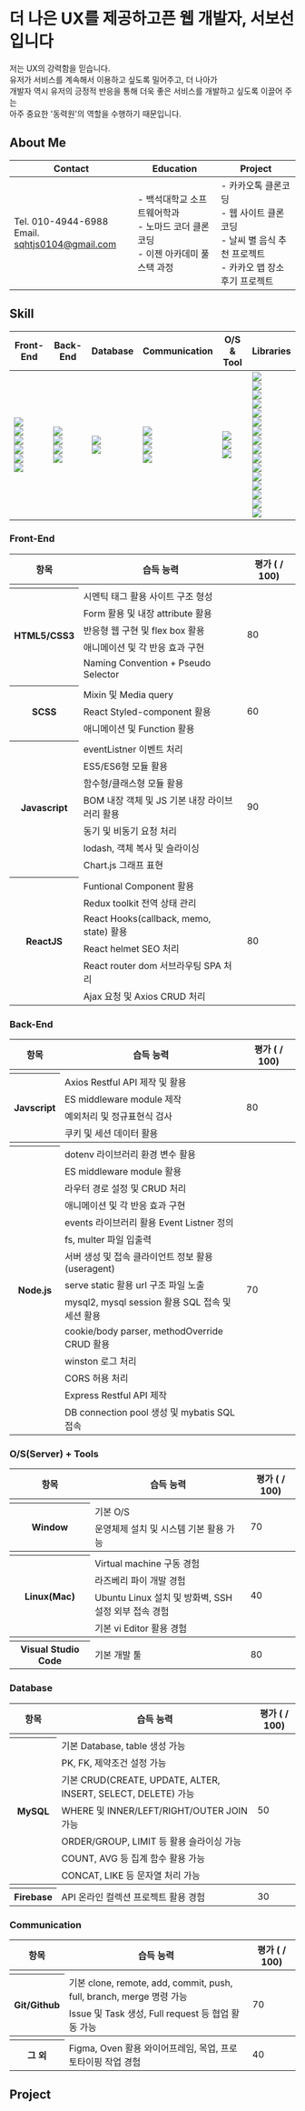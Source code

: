 # 더 나은 UX를 제공하고픈 웹 개발자, 서보선입니다
저는 UX의 강력함을 믿습니다.<br />
유저가 서비스를 계속해서 이용하고 싶도록 밀어주고, 더 나아가<br />
개발자 역시 유저의 긍정적 반응을 통해 더욱 좋은 서비스를 개발하고 싶도록 이끌어 주는<br />
아주 중요한 '동력원'의 역할을 수행하기 때문입니다.<br />

## About Me
|Contact|Education|Project|
|-|-|-|
|Tel. 010-4944-6988<br />Email. sqhtjs0104@gmail.com|- 백석대학교 소프트웨어학과<br />- 노마드 코더 클론코딩<br />- 이젠 아카데미 풀스택 과정|- 카카오톡 클론코딩<br />- 웹 사이트 클론코딩<br />- 날씨 별 음식 추천 프로젝트<br />- 카카오 맵 장소 후기 프로젝트

## Skill

<table>
    <thead>
        <tr>
            <th>Front-End</th>
            <th>Back-End</th>
            <th>Database</th>
            <th>Communication</th>
            <th>O/S & Tool</th>
            <th>Libraries</th>
        </tr>
    </thead>
    <tbody>
        <tr>
            <td>
                <img src="https://img.shields.io/badge/HTML5-E34F26?style=flat-square&logo=HTML5&logoColor=white"/><br/>
                <img src="https://img.shields.io/badge/CSS-1572B6?style=flat-square&logo=CSS3&logoColor=white"/></br>
                <img src="https://img.shields.io/badge/Sass-CC6699?style=flat-square&logo=Sass&logoColor=white"/></br>
                <img src="https://img.shields.io/badge/JavaScript-F7DF1E?style=flat-square&logo=JavaScript&logoColor=white"/></br>
                <img src="https://img.shields.io/badge/React-61DAFB?style=flat-square&logo=React&logoColor=white"/><br/>
                <img src="https://img.shields.io/badge/Redux-764ABC?style=flat-square&logo=Redux&logoColor=white"/><br/>
            </td>
            <td>
                <img src="https://img.shields.io/badge/JavaScript-F7DF1E?style=flat-square&logo=JavaScript&logoColor=white"/></br>
                <img src="https://img.shields.io/badge/Node.js-339933?style=flat-square&logo=Node.js&logoColor=white"/><br/>
                <img src="https://img.shields.io/badge/Express-000000?style=flat-square&logo=Express&logoColor=white"/><br/>
                <img src="https://img.shields.io/badge/Yarn-2C8EBB?style=flat-square&logo=Yarn&logoColor=white"/><br/>
            </td>
            <td>
                <img src="https://img.shields.io/badge/MySQL-4479A1?style=flat-square&logo=MySQL&logoColor=white"/><br/>
                <img src="https://img.shields.io/badge/Firebase-FFCA28?style=flat-square&logo=Firebase&logoColor=white"/><br/>
            </td>
            <td>
                <img src="https://img.shields.io/badge/Github-181717?style=flat-square&logo=github&logoColor=white"/><br/>
                <img src="https://img.shields.io/badge/Slack-4A154B?style=flat-square&logo=Slack&logoColor=white"/><br/>
                <img src="https://img.shields.io/badge/Notion-000000?style=flat-square&logo=Notion&logoColor=white"/><br/>
                <img src="https://img.shields.io/badge/Figma-F24E1E?style=flat-square&logo=figma&logoColor=white"/><br/>
            </td>
            <td>
                <img src="https://img.shields.io/badge/Windows-0078D6?style=flat-square&logo=Windows&logoColor=white"/><br/>
                <img src="https://img.shields.io/badge/Ubuntu-E95420?style=flat-square&logo=Ubuntu&logoColor=white"/><br/>
                <img src="https://img.shields.io/badge/Visual_Studio_Code-007ACC?style=flat-square&logo=VisualStudioCode&logoColor=white"/><br/>
            </td>
            <td>
                <img src="https://img.shields.io/badge/Axios-5A29E4?style=flat-square&logo=Axios&logoColor=white"/><br/>
                <img src="https://img.shields.io/badge/Chart.js-FF6384?style=flat-square&logo=Chart.js&logoColor=white"/><br/>
                <img src="https://img.shields.io/badge/React_Router-CA4245?style=flat-square&logo=ReactRouter&logoColor=white"/><br/>
                <img src="https://img.shields.io/badge/React_Helmet-aaaaaa?style=flat-square&logo=ReactHelmet&logoColor=white"/><br/>
                <img src="https://img.shields.io/badge/Lodash-3492FF?style=flat-square&logo=Lodash&logoColor=white"/><br/>
                <img src="https://img.shields.io/badge/Day.js-FF6550?style=flat-square&logo=Day.js&logoColor=white"/><br/>
                <img src="https://img.shields.io/badge/Nodemon-76D04B?style=flat-square&logo=Nodemon&logoColor=white"/><br/>
                <img src="https://img.shields.io/badge/dotenv-ECD53F?style=flat-square&logo=dotenv&logoColor=white"/><br/>
                <img src="https://img.shields.io/badge/Multer-aaaaaa?style=flat-square&logo=Multer&logoColor=white"/><br/>
                <img src="https://img.shields.io/badge/Cookie_parser-aaaaaa?style=flat-square&logo=Cookie_parser&logoColor=white"/><br/>
                <img src="https://img.shields.io/badge/Body_parser-aaaaaa?style=flat-square&logo=Body_parser&logoColor=white"/><br/>
                <img src="https://img.shields.io/badge/mysql2-aaaaaa?style=flat-square&logo=mysql2&logoColor=white"/><br/>
                <img src="https://img.shields.io/badge/Mysql_session-aaaaaa?style=flat-square&logo=Mysql_session&logoColor=white"/><br/>
                <img src="https://img.shields.io/badge/MyBatis-aaaaaa?style=flat-square&logo=MyBatis&logoColor=white"/><br/>
                <img src="https://img.shields.io/badge/Node_thumbnail-aaaaaa?style=flat-square&logo=Node_thumbnail&logoColor=white"/><br/>
                <img src="https://img.shields.io/badge/winston-aaaaaa?style=flat-square&logo=winston&logoColor=white"/><br/>
            </td>
        </tr>
    </tbody>
</table>


### Front-End

<table>
    <thead>
        <tr>
            <th>항목</th><th>습득 능력</th><th>평가 ( / 100)</th>
        </tr>
    </thead>
    <tbody>
        <tr><td colspan='3'></td></tr>
        <tr>
            <th rowspan='5'>HTML5/CSS3</th>
            <td>시멘틱 태그 활용 사이트 구조 형성</td>
            <td rowspan='5'>80</td>
        </tr>
        <tr><td>Form 활용 및 내장 attribute 활용</td></tr>
        <tr><td>반응형 웹 구현 및 flex box 활용</td></tr>
        <tr><td>애니메이션 및 각 반응 효과 구현</td></tr>
        <tr><td>Naming Convention + Pseudo Selector</td></tr>
        <tr><td colspan='3'></td></tr>
        <tr>
            <th rowspan='3'>SCSS</th>
            <td>Mixin 및 Media query</td>
            <td rowspan='3'>60</td>
        </tr>
        <tr><td>React Styled-component 활용</td></tr>
        <tr><td>애니메이션 및 Function 활용</td></tr>
        <tr><td colspan='3'></td></tr>
        <tr>
            <th rowspan='7'>Javascript</th>
            <td>eventListner 이벤트 처리</td>
            <td rowspan='7'>90</td>
        </tr>
        <tr><td>ES5/ES6형 모듈 활용</td></tr>
        <tr><td>함수형/클래스형 모듈 활용</td></tr>
        <tr><td>BOM 내장 객체 및 JS 기본 내장 라이브러리 활용</td></tr>
        <tr><td>동기 및 비동기 요청 처리</td></tr>
        <tr><td>lodash, 객체 복사 및 슬라이싱</td></tr>
        <tr><td>Chart.js 그래프 표현</td></tr>
        <tr><td colspan='3'></td></tr>
        <tr>
            <th rowspan='6'>ReactJS</th>
            <td>Funtional Component 활용</td>
            <td rowspan='6'>80</td>
        </tr>
        <tr><td>Redux toolkit 전역 상태 관리</td></tr>
        <tr><td>React Hooks(callback, memo, state) 활용</td></tr>
        <tr><td>React helmet SEO 처리</td></tr>
        <tr><td>React router dom 서브라우팅 SPA 처리</td></tr>
        <tr><td>Ajax 요청 및 Axios CRUD 처리</td></tr>
    </tbody>
</table>

### Back-End

<table>
    <thead>
        <tr>
            <th>항목</th><th>습득 능력</th><th>평가 ( / 100)</th>
        </tr>
    </thead>
    <tbody>
        <tr><td colspan='3'></td></tr>
        <tr>
            <th rowspan='5'>Javscript</th>
            <td>Axios Restful API 제작 및 활용</td>
            <td rowspan='5'>80</td>
        </tr>
        <tr><td>ES middleware module 제작</td></tr>
        <tr><td>예외처리 및 정규표현식 검사</td></tr>
        <tr><td>쿠키 및 세션 데이터 활용</td></tr>
    </tbody>
    <tbody>
        <tr><td colspan='3'></td></tr>
        <tr>
            <th rowspan='14'>Node.js</th>
            <td>dotenv 라이브러리 환경 변수 활용</td>
            <td rowspan='14'>70</td>
        </tr>
        <tr><td>ES middleware module 활용</td></tr>
        <tr><td>라우터 경로 설정 및 CRUD 처리</td></tr>
        <tr><td>애니메이션 및 각 반응 효과 구현</td></tr>
        <tr><td>events 라이브러리 활용 Event Listner 정의</td></tr>
        <tr><td>fs, multer 파일 입출력</td></tr>
        <tr><td>서버 생성 및 접속 클라이언트 정보 활용(useragent)</td></tr>
        <tr><td>serve static 활용 url 구조 파일 노출</td></tr>
        <tr><td>mysql2, mysql session 활용 SQL 접속 및 세션 활용</td></tr>
        <tr><td>cookie/body parser, methodOverride CRUD 활용</td></tr>
        <tr><td>winston 로그 처리</td></tr>
        <tr><td>CORS 허용 처리</td></tr>
        <tr><td>Express Restful API 제작</td></tr>
        <tr><td>DB connection pool 생성 및 mybatis SQL 접속</td></tr>
    </tbody>
</table>

### O/S(Server) + Tools

<table>
    <thead>
        <tr>
            <th>항목</th><th>습득 능력</th><th>평가 ( / 100)</th>
        </tr>
    </thead>
    <tbody>
        <tr><td colspan='3'></td></tr>
        <tr>
            <th rowspan='2'>Window</th>
            <td>기본 O/S</td>
            <td rowspan='2'>70</td>
        </tr>
        <tr><td>운영체제 설치 및 시스템 기본 활용 가능</td></tr>
    </tbody>
    <tbody>
        <tr><td colspan='3'></td></tr>
        <tr>
            <th rowspan='4'>Linux(Mac)</th>
            <td>Virtual machine 구동 경험</td>
            <td rowspan='4'>40</td>
        </tr>
        <tr><td>라즈베리 파이 개발 경험</td></tr>
        <tr><td>Ubuntu Linux 설치 및 방화벽, SSH 설정 외부 접속 경험</td></tr>
        <tr><td>기본 vi Editor 활용 경험</td></tr>
    </tbody>
    <tbody>
        <tr><td colspan='3'></td></tr>
        <tr>
            <th>Visual Studio Code</th>
            <td>기본 개발 툴</td>
            <td>80</td>
        </tr>
    </tbody>
</table>

### Database

<table>
    <thead>
        <tr>
            <th>항목</th><th>습득 능력</th><th>평가 ( / 100)</th>
        </tr>
    </thead>
    <tbody>
        <tr><td colspan='3'></td></tr>
        <tr>
            <th rowspan='7'>MySQL</th>
            <td>기본 Database, table 생성 가능</td>
            <td rowspan='7'>50</td>
        </tr>
        <tr><td>PK, FK, 제약조건 설정 가능</td></tr>
        <tr><td>기본 CRUD(CREATE, UPDATE, ALTER, INSERT, SELECT, DELETE) 가능</td></tr>
        <tr><td>WHERE 및 INNER/LEFT/RIGHT/OUTER JOIN 가능</td></tr>
        <tr><td>ORDER/GROUP, LIMIT 등 활용 슬라이싱 가능</td></tr>
        <tr><td>COUNT, AVG 등 집계 함수 활용 가능</td></tr>
        <tr><td>CONCAT, LIKE 등 문자열 처리 가능</td></tr>
    </tbody>
    <tbody>
        <tr><td colspan='3'></td></tr>
        <tr>
            <th>Firebase</th>
            <td>API 온라인 컬렉션 프로젝트 활용 경험</td>
            <td>30</td>
        </tr>
    </tbody>
</table>

### Communication

<table>
    <thead>
        <tr>
            <th>항목</th><th>습득 능력</th><th>평가 ( / 100)</th>
        </tr>
    </thead>
    <tbody>
        <tr><td colspan='3'></td></tr>
        <tr>
            <th rowspan='2'>Git/Github</th>
            <td>기본 clone, remote, add, commit, push, full, branch, merge 명령 가능</td>
            <td rowspan='2'>70</td>
        </tr>
        <tr><td>Issue 및 Task 생성, Full request 등 협업 활동 가능</td></tr>
    <tbody>
        <tr><td colspan='3'></td></tr>
        <tr>
            <th>그 외</th>
            <td>Figma, Oven 활용 와이어프레임, 목업, 프로토타이핑 작업 경험</td>
            <td>40</td>
        </tr>
    </tbody>
</table>

## Project
### 